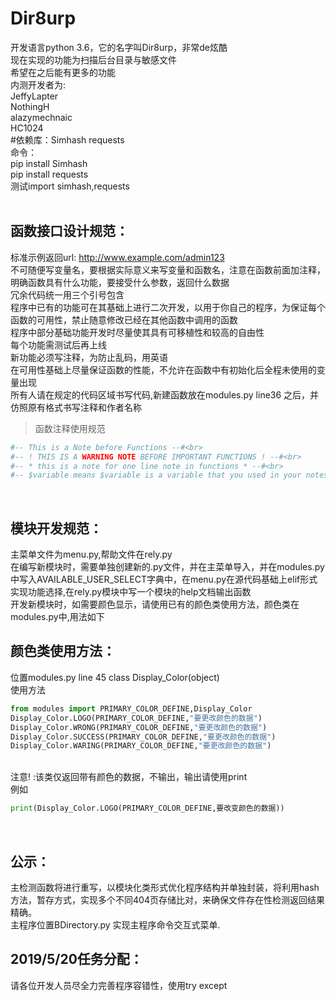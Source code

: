 Dir8urp
==
开发语言python 3.6，它的名字叫Dir8urp，非常de炫酷<br>
现在实现的功能为扫描后台目录与敏感文件<br>
希望在之后能有更多的功能<br>
内测开发者为:<br>JeffyLapter<br>NothingH<br>alazymechnaic<br>HC1024<br>
#依赖库：Simhash requests<br>
命令：<br>
pip install Simhash<br>
pip install requests<br>
测试import simhash,requests<br>
<br>

函数接口设计规范：
--
标准示例返回url: http://www.example.com/admin123
<br>
不可随便写变量名，要根据实际意义来写变量和函数名，注意在函数前面加注释，明确函数具有什么功能，要接受什么参数，返回什么数据<br>
冗余代码统一用三个引号包含<br>
程序中已有的功能可在其基础上进行二次开发，以用于你自己的程序，为保证每个函数的可用性，禁止随意修改已经在其他函数中调用的函数<br>
程序中部分基础功能开发时尽量使其具有可移植性和较高的自由性<br>
每个功能需测试后再上线<br>
新功能必须写注释，为防止乱码，用英语<br>
在可用性基础上尽量保证函数的性能，不允许在函数中有初始化后全程未使用的变量出现<br>
所有人请在规定的代码区域书写代码,新建函数放在modules.py line36 之后，并仿照原有格式书写注释和作者名称<br>
>函数注释使用规范<br>
```python
#-- This is a Note before Functions --#<br>
#-- ! THIS IS A WARNING NOTE BEFORE IMPORTANT FUNCTIONS ! --#<br>
#-- * this is a note for one line note in functions * --#<br>
#-- $variable means $variable is a variable that you used in your notes to explain your functions --#<br>
```
<br>

模块开发规范：
--
主菜单文件为menu.py,帮助文件在rely.py<br>
在编写新模块时，需要单独创建新的.py文件，并在主菜单导入，并在modules.py中写入AVAILABLE_USER_SELECT字典中，在menu.py在源代码基础上elif形式实现功能选择,在rely.py模块中写一个模块的help文档输出函数<br>
开发新模块时，如需要颜色显示，请使用已有的颜色类使用方法，颜色类在modules.py中,用法如下<br>

颜色类使用方法：
--
位置modules.py line 45 class Display_Color(object)<br>
使用方法<br>
```python
from modules import PRIMARY_COLOR_DEFINE,Display_Color
Display_Color.LOGO(PRIMARY_COLOR_DEFINE,"要更改颜色的数据")
Display_Color.WRONG(PRIMARY_COLOR_DEFINE,"要更改颜色的数据")
Display_Color.SUCCESS(PRIMARY_COLOR_DEFINE,"要更改颜色的数据")
Display_Color.WARING(PRIMARY_COLOR_DEFINE,"要更改颜色的数据")
```
<br>
注意! :该类仅返回带有颜色的数据，不输出，输出请使用print<br>
例如</br>

```python
print(Display_Color.LOGO(PRIMARY_COLOR_DEFINE,要改变颜色的数据))
```
<br>

公示：
--
主检测函数将进行重写，以模块化类形式优化程序结构并单独封装，将利用hash方法，暂存方式，实现多个不同404页存储比对，来确保文件存在性检测返回结果精确。<br>
主程序位置BDirectory.py 实现主程序命令交互式菜单.<br>

2019/5/20任务分配：
--
请各位开发人员尽全力完善程序容错性，使用try except<br>
